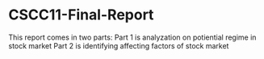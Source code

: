# CSCC11-Final-Report
This report comes in two parts:
 Part 1 is analyzation on potiential regime in stock market
 Part 2 is identifying affecting factors of stock market
